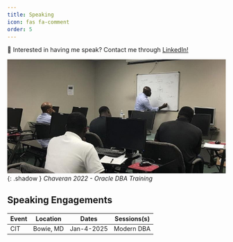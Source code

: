 ```yaml
---
title: Speaking
icon: fas fa-comment
order: 5
---
```


📢 Interested in having me speak? Contact me through [LinkedIn!](https://www.linkedin.com/in/richard-koranteng) 

![Chaveran 2022 - Oracle DBA Training](/assets/img/sample/training.jpg){: .shadow }
_Chaveran 2022 - Oracle DBA Training_

## Speaking Engagements

| Event   	| Location | Dates | Sessions(s) |
|-----------|-------------------|-----------|-----------|
| CIT | Bowie, MD | Jan-4-2025 | Modern DBA |